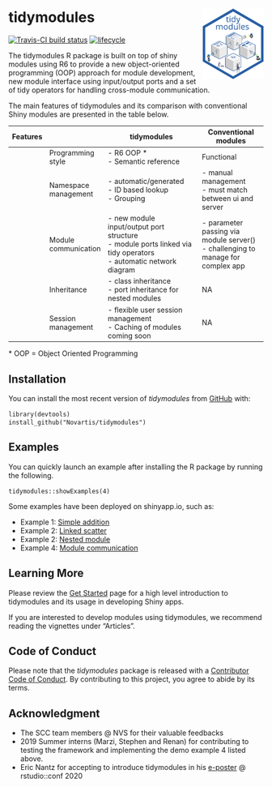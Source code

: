 <!-- README.md is generated from README.Rmd. Please edit that file -->

tidymodules <img src="man/figures/logo.svg" align="right" height="139" />
=========================================================================

[![Travis-CI build
status](https://travis-ci.org/Novartis/tidymodules.svg?branch=master)](https://travis-ci.org/Novartis/tidymodules)
[![lifecycle](https://img.shields.io/badge/lifecycle-experimental-orange.svg)](https://www.tidyverse.org/lifecycle/#experimental)

The tidymodules R package is built on top of shiny modules using R6 to
provide a new object-oriented programming (OOP) approach for module
development, new module interface using input/output ports and a set of
tidy operators for handling cross-module communication.

The main features of tidymodules and its comparison with conventional
Shiny modules are presented in the table below.

<table>
<colgroup>
<col style="width: 1%" />
<col style="width: 9%" />
<col style="width: 52%" />
<col style="width: 36%" />
</colgroup>
<thead>
<tr class="header">
<th>Features</th>
<th></th>
<th>tidymodules</th>
<th>Conventional modules</th>
</tr>
</thead>
<tbody>
<tr class="odd">
<td><a href="articles/intro.html"><i style="color:#285fa4;" class="fas fa-laptop-code fa-2x"></i></a></td>
<td>Programming style</td>
<td>- R6 OOP * <br/> - Semantic reference</td>
<td>Functional</td>
</tr>
<tr class="even">
<td><a href="articles/namespace.html"><i style="color:#285fa4;" class="fas fa-th-large fa-2x"></i></a></td>
<td>Namespace management</td>
<td>- automatic/generated <br/> - ID based lookup <br/> - Grouping</td>
<td>- manual management <br /> - must match between ui and server</td>
</tr>
<tr class="odd">
<td><a href="articles/communication.html"><i style="color:#285fa4;" class="fas fa-directions fa-2x"></i></a></td>
<td>Module communication</td>
<td>- new module input/output port structure <br/> - module ports linked via tidy operators <br/> - automatic network diagram</td>
<td>- parameter passing via module server() <br/> - challenging to manage for complex app</td>
</tr>
<tr class="even">
<td><a href="articles/inheritance.html"><i style="color:#285fa4;" class="fas fa-sitemap fa-2x"></i></a></td>
<td>Inheritance</td>
<td>- class inheritance <br/> - port inheritance for nested modules</td>
<td>NA</td>
</tr>
<tr class="odd">
<td><a href="articles/session.html"><i style="color:#285fa4;" class="fas fa-users fa-2x"></i></a></td>
<td>Session management</td>
<td>- flexible user session management <br/> - Caching of modules coming soon</td>
<td>NA</td>
</tr>
</tbody>
</table>

\* OOP = Object Oriented Programming

Installation
------------

You can install the most recent version of *tidymodules* from
[GitHub](https://github.com/Novartis/tidymodules) with:

    library(devtools)
    install_github("Novartis/tidymodules")

Examples
--------

You can quickly launch an example after installing the R package by
running the following.

    tidymodules::showExamples(4)

Some examples have been deployed on shinyapp.io, such as:

-   Example 1: [Simple addition
    <i class="fas fa-rocket"></i>](https://tidymodules.shinyapps.io/1_simple_addition/)
-   Example 2: [Linked scatter
    <i class="fas fa-rocket"></i>](https://tidymodules.shinyapps.io/2_linked_scatter/)
-   Example 2: [Nested module
    <i class="fas fa-rocket"></i>](https://tidymodules.shinyapps.io/3_nested_modules/)
-   Example 4: [Module communication
    <i class="fas fa-rocket"></i>](https://tidymodules.shinyapps.io/4_communication/)

Learning More
-------------

Please review the [Get
Started](https://opensource.nibr.com/tidymodules/articles/tidymodules.html)
page for a high level introduction to tidymodules and its usage in
developing Shiny apps.

If you are interested to develop modules using tidymodules, we recommend
reading the vignettes under “Articles”.

Code of Conduct
---------------

Please note that the *tidymodules* package is released with a
[Contributor Code of Conduct](CODE_OF_CONDUCT.md). By contributing to
this project, you agree to abide by its terms.

Acknowledgment
--------------

-   The SCC team members @ NVS for their valuable feedbacks
-   2019 Summer interns (Marzi, Stephen and Renan) for contributing to
    testing the framework and implementing the demo example 4 listed
    above.
-   Eric Nantz for accepting to introduce tidymodules in his
    [e-poster](https://rpodcast.shinyapps.io/highlights-shiny) @
    rstudio::conf 2020
